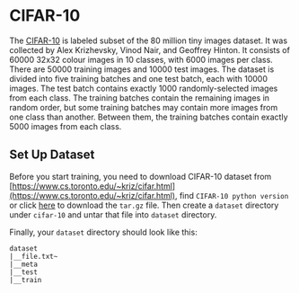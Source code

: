 # CIFAR-10

The [CIFAR-10](https://en.wikipedia.org/wiki/CIFAR-10) is labeled subset of the 80 million tiny images dataset. It was collected by Alex Krizhevsky, Vinod Nair, and Geoffrey Hinton. It consists of 60000 32x32 colour images in 10 classes, with 6000 images per class. There are 50000 training images and 10000 test images. The dataset is divided into five training batches and one test batch, each with 10000 images. The test batch contains exactly 1000 randomly-selected images from each class. The training batches contain the remaining images in random order, but some training batches may contain more images from one class than another. Between them, the training batches contain exactly 5000 images from each class. 

## Set Up Dataset

Before you start training, you need to download CIFAR-10 dataset from [https://www.cs.toronto.edu/~kriz/cifar.html](https://www.cs.toronto.edu/~kriz/cifar.html), find `CIFAR-10 python version` or click [here](https://www.cs.toronto.edu/~kriz/cifar-10-python.tar.gz) to download the `tar.gz` file. Then create a `dataset` directory under `cifar-10` and untar that file into `dataset` directory.

Finally, your `dataset` directory should look like this:
```
dataset
|__file.txt~
|__meta
|__test
|__train
```
